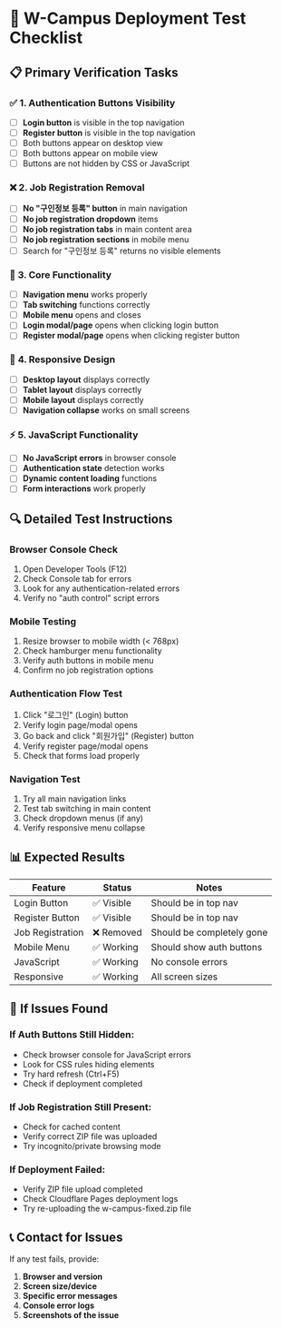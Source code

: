 # 🧪 W-Campus Deployment Test Checklist

## 📋 **Primary Verification Tasks**

### ✅ **1. Authentication Buttons Visibility**
- [ ] **Login button** is visible in the top navigation
- [ ] **Register button** is visible in the top navigation  
- [ ] Both buttons appear on desktop view
- [ ] Both buttons appear on mobile view
- [ ] Buttons are not hidden by CSS or JavaScript

### ❌ **2. Job Registration Removal**
- [ ] **No "구인정보 등록" button** in main navigation
- [ ] **No job registration dropdown** items
- [ ] **No job registration tabs** in main content area
- [ ] **No job registration sections** in mobile menu
- [ ] Search for "구인정보 등록" returns no visible elements

### 🔧 **3. Core Functionality**
- [ ] **Navigation menu** works properly
- [ ] **Tab switching** functions correctly
- [ ] **Mobile menu** opens and closes
- [ ] **Login modal/page** opens when clicking login button
- [ ] **Register modal/page** opens when clicking register button

### 📱 **4. Responsive Design**
- [ ] **Desktop layout** displays correctly
- [ ] **Tablet layout** displays correctly
- [ ] **Mobile layout** displays correctly
- [ ] **Navigation collapse** works on small screens

### ⚡ **5. JavaScript Functionality**
- [ ] **No JavaScript errors** in browser console
- [ ] **Authentication state** detection works
- [ ] **Dynamic content loading** functions
- [ ] **Form interactions** work properly

## 🔍 **Detailed Test Instructions**

### **Browser Console Check**
1. Open Developer Tools (F12)
2. Check Console tab for errors
3. Look for any authentication-related errors
4. Verify no "auth control" script errors

### **Mobile Testing**
1. Resize browser to mobile width (< 768px)
2. Check hamburger menu functionality
3. Verify auth buttons in mobile menu
4. Confirm no job registration options

### **Authentication Flow Test**
1. Click "로그인" (Login) button
2. Verify login page/modal opens
3. Go back and click "회원가입" (Register) button  
4. Verify register page/modal opens
5. Check that forms load properly

### **Navigation Test**
1. Try all main navigation links
2. Test tab switching in main content
3. Check dropdown menus (if any)
4. Verify responsive menu collapse

## 📊 **Expected Results**

| Feature | Status | Notes |
|---------|--------|-------|
| Login Button | ✅ Visible | Should be in top nav |
| Register Button | ✅ Visible | Should be in top nav |
| Job Registration | ❌ Removed | Should be completely gone |
| Mobile Menu | ✅ Working | Should show auth buttons |
| JavaScript | ✅ Working | No console errors |
| Responsive | ✅ Working | All screen sizes |

## 🚨 **If Issues Found**

### **If Auth Buttons Still Hidden:**
- Check browser console for JavaScript errors
- Look for CSS rules hiding elements
- Try hard refresh (Ctrl+F5)
- Check if deployment completed

### **If Job Registration Still Present:**
- Check for cached content
- Verify correct ZIP file was uploaded
- Try incognito/private browsing mode

### **If Deployment Failed:**
- Verify ZIP file upload completed
- Check Cloudflare Pages deployment logs
- Try re-uploading the w-campus-fixed.zip file

## 📞 **Contact for Issues**

If any test fails, provide:
1. **Browser and version**
2. **Screen size/device**
3. **Specific error messages**
4. **Console error logs**
5. **Screenshots of the issue**